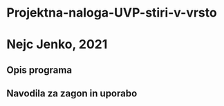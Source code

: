 # Projektna-naloga-UVP-stiri-v-vrsto
Nejc Jenko, 2021
==================================
## Opis programa

## Navodila za zagon in uporabo
